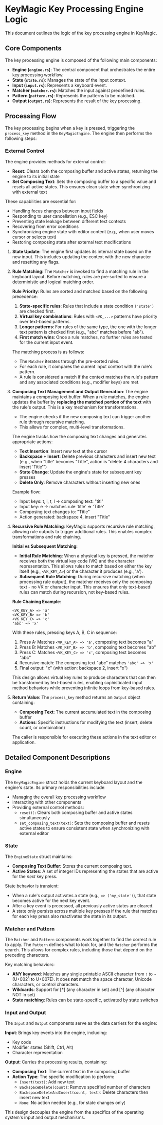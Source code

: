 # KeyMagic Key Processing Engine Logic

This document outlines the logic of the key processing engine in KeyMagic.

## Core Components

The key processing engine is composed of the following main components:

- **Engine (`engine.rs`)**: The central component that orchestrates the entire key processing workflow.
- **State (`state.rs`)**: Manages the state of the input context.
- **Input (`input.rs`)**: Represents a keyboard event.
- **Matcher (`matcher.rs`)**: Matches the input against predefined rules.
- **Pattern (`pattern.rs`)**: Represents the patterns to be matched.
- **Output (`output.rs`)**: Represents the result of the key processing.

## Processing Flow

The key processing begins when a key is pressed, triggering the `process_key` method in the `KeyMagicEngine`. The engine then performs the following steps:

### External Control

The engine provides methods for external control:
- **Reset**: Clears both the composing buffer and active states, returning the engine to its initial state
- **Set Composing Text**: Sets the composing buffer to a specific value and resets all active states. This ensures clean state when synchronizing with external text

These capabilities are essential for:
- Handling focus changes between input fields
- Responding to user cancellation (e.g., ESC key)
- Preventing state leakage between different text contexts
- Recovering from error conditions
- Synchronizing engine state with editor content (e.g., when user moves cursor or selects text)
- Restoring composing state after external text modifications

1.  **State Update**: The engine first updates its internal state based on the new input. This includes updating the context with the new character and resetting any flags.

2.  **Rule Matching**: The `Matcher` is invoked to find a matching rule in the keyboard layout. Before matching, rules are pre-sorted to ensure a deterministic and logical matching order.

    **Rule Priority**:
    Rules are sorted and matched based on the following precedence:
    1.  **State-specific rules**: Rules that include a state condition `('state')` are checked first.
    2.  **Virtual key combinations**: Rules with `<VK_...>` patterns have priority over text-based patterns.
    3.  **Longer patterns**: For rules of the same type, the one with the longer text pattern is checked first (e.g., "abc" matches before "ab").
    4.  **First match wins**: Once a rule matches, no further rules are tested for the current input event.

    The matching process is as follows:
    - The `Matcher` iterates through the pre-sorted rules.
    - For each rule, it compares the current input context with the rule's pattern.
    - A rule is considered a match if the context matches the rule's pattern and any associated conditions (e.g., modifier keys) are met.

3.  **Composing Text Management and Output Generation**: The engine maintains a composing text buffer. When a rule matches, the engine updates the buffer by **replacing the matched portion of the text** with the rule's output. This is a key mechanism for transformations.

    - The engine checks if the new composing text can trigger another rule through recursive matching.
    - This allows for complex, multi-level transformations.

    The engine tracks how the composing text changes and generates appropriate actions:
    - **Text Insertion**: Insert new text at the cursor
    - **Backspace + Insert**: Delete previous characters and insert new text (e.g., when "title" becomes "Title", action is "delete 4 characters and insert 'Title'")
    - **State Change**: Update the engine's state for subsequent key presses
    - **Delete Only**: Remove characters without inserting new ones

    Example flow:
    - Input keys: t, i, t, l → composing text: "titl"
    - Input key: e → matches rule 'title' => 'Title'
    - Composing text changes to: "Title"
    - Action generated: backspace 4, insert "Title"

4.  **Recursive Rule Matching**: KeyMagic supports recursive rule matching, allowing rule outputs to trigger additional rules. This enables complex transformations and rule chaining.

    **Initial vs Subsequent Matching**:
    - **Initial Rule Matching**: When a physical key is pressed, the matcher receives both the virtual key code (VK) and the character representation. This allows rules to match based on either the key itself (e.g., `<VK_KEY_A>`) or the character it produces (e.g., 'a').
    - **Subsequent Rule Matching**: During recursive matching (when processing rule output), the matcher receives only the composing text - no VK or character input. This ensures that only text-based rules can match during recursion, not key-based rules.

    **Rule Chaining Example**:
    ```
    <VK_KEY_A> => 'a'
    <VK_KEY_B> => 'b'
    <VK_KEY_C> => 'c'
    'abc' => 'x'
    ```

    With these rules, pressing keys A, B, C in sequence:
    1. Press A: Matches `<VK_KEY_A> => 'a'`, composing text becomes "a"
    2. Press B: Matches `<VK_KEY_B> => 'b'`, composing text becomes "ab"
    3. Press C: Matches `<VK_KEY_C> => 'c'`, composing text becomes "abc"
    4. Recursive match: The composing text "abc" matches `'abc' => 'x'`
    5. Final output: "x" (with action: backspace 2, insert "x")

    This design allows virtual key rules to produce characters that can then be transformed by text-based rules, enabling sophisticated input method behaviors while preventing infinite loops from key-based rules.

5.  **Return Value**: The `process_key` method returns an `Output` object containing:
    - **Composing Text**: The current accumulated text in the composing buffer
    - **Actions**: Specific instructions for modifying the text (insert, delete count, or combination)
    
    The caller is responsible for executing these actions in the text editor or application.

## Detailed Component Descriptions

### Engine

The `KeyMagicEngine` struct holds the current keyboard layout and the engine's state. Its primary responsibilities include:
- Managing the overall key processing workflow
- Interacting with other components
- Providing external control methods:
  - `reset()`: Clears both composing buffer and active states simultaneously
  - `set_composing_text(text)`: Sets the composing buffer and resets active states to ensure consistent state when synchronizing with external editor

### State

The `EngineState` struct maintains:
- **Composing Text Buffer**: Stores the current composing text.
- **Active States**: A set of integer IDs representing the states that are active for the *next* key press.

State behavior is transient:
- When a rule's output activates a state (e.g., `=> ('my_state')`), that state becomes active for the next key event.
- After a key event is processed, all previously active states are cleared.
- A state only persists across multiple key presses if the rule that matches for each key press also reactivates the state in its output.

### Matcher and Pattern

The `Matcher` and `Pattern` components work together to find the correct rule to apply. The `Pattern` defines what to look for, and the `Matcher` performs the search. This allows for complex rules, including those that depend on the preceding characters.

Key matching behaviors:
- **ANY keyword**: Matches any single printable ASCII character from `!` to `~` (U+0021 to U+007E). It does **not** match the space character, Unicode characters, or control characters.
- **Wildcards**: Support for [*] (any character in set) and [^] (any character NOT in set)
- **State matching**: Rules can be state-specific, activated by state switches

### Input and Output

The `Input` and `Output` components serve as the data carriers for the engine:

**Input**: Brings key events into the engine, including:
- Key code
- Modifier states (Shift, Ctrl, Alt)
- Character representation

**Output**: Carries the processing results, containing:
- **Composing Text**: The current text in the composing buffer
- **Action Type**: The specific modification to perform:
  - `Insert(text)`: Add new text
  - `BackspaceDelete(count)`: Remove specified number of characters
  - `BackspaceDeleteAndInsert(count, text)`: Delete characters then insert new text
  - `None`: No action needed (e.g., for state changes only)

This design decouples the engine from the specifics of the operating system's input and output mechanisms.
